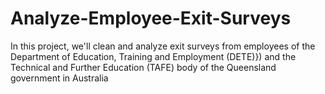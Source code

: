 # Analyze-Employee-Exit-Surveys
In this project, we'll clean and analyze exit surveys from employees of the Department of Education, Training and Employment (DETE)}) and the Technical and Further Education (TAFE) body of the Queensland government in Australia
